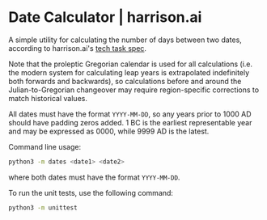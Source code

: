 # Date Calculator | harrison.ai
A simple utility for calculating the number of days between two dates,
according to harrison.ai's [tech task spec](
https://github.com/harrison-ai/hai-tech-tasks/blob/develop/dates.md).

Note that the proleptic Gregorian calendar is used for all calculations (i.e.
the modern system for calculating leap years is extrapolated indefinitely both
forwards and backwards), so calculations before and around the
Julian-to-Gregorian changeover may require region-specific corrections to match historical values.

All dates must have the format `YYYY-MM-DD`, so any years prior to 1000 AD
should have padding zeros added. 1 BC is the earliest representable year and
may be expressed as 0000, while 9999 AD is the latest.

Command line usage:
```bash
python3 -m dates <date1> <date2>
```

where both dates must have the format `YYYY-MM-DD`.

To run the unit tests, use the following command:
```bash
python3 -m unittest
```
